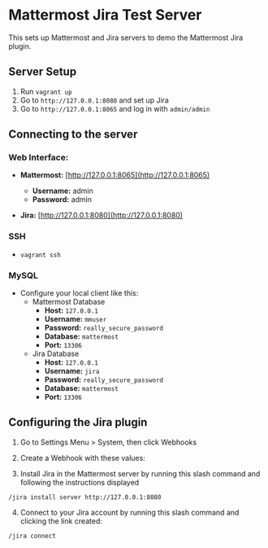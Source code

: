 # Mattermost Jira Test Server

This sets up Mattermost and Jira servers to demo the Mattermost Jira plugin.

## Server Setup

1. Run `vagrant up`
2. Go to `http://127.0.0.1:8080` and set up Jira
3. Go to `http://127.0.0.1:8065` and log in with `admin/admin`

## Connecting to the server

### Web Interface:

 - **Mattermost:** [http://127.0.0.1:8065](http://127.0.0.1:8065)
 	- **Username:** admin
 	- **Password:** admin

 - **Jira:** [http://127.0.0.1:8080](http://127.0.0.1:8080)

### SSH

 - `vagrant ssh`

### MySQL

 - Configure your local client like this:
 	- Mattermost Database
 		- **Host:** `127.0.0.1`
 		- **Username:** `mmuser`
 		- **Password:** `really_secure_password`
 		- **Database:** `mattermost`
 		- **Port:** `13306`
 	- Jira Database
 		- **Host:** `127.0.0.1`
 		- **Username:** `jira`
 		- **Password:** `really_secure_password`
 		- **Database:** `mattermost`
 		- **Port:** `13306`

## Configuring the Jira plugin

1. Go to Settings Menu > System, then click Webhooks
2. Create a Webhook with these values:

3. Install Jira in the Mattermost server by running this slash command and following the instructions displayed

```
/jira install server http://127.0.0.1:8080
```

4. Connect to your Jira account by running this slash command and clicking the link created:

```
/jira connect
```
